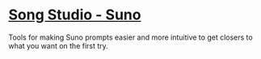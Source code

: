 # [Song Studio - Suno](https://tkellehe.github.io/suno-song-studio/)
Tools for making Suno prompts easier and more intuitive to get closers to what you want on the first try.

